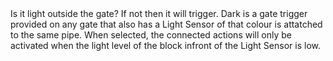 <lore>
Is it light outside the gate? If not then it will trigger.
</lore>
<no_lore>
Dark is a gate trigger provided on any gate that also has a Light Sensor of that colour is attatched to the same pipe.
</no_lore>

<chapter name="Requirements"/>
When selected, the connected actions will only be activated when the light level of the block infront of the Light Sensor is low.

<link to="buildcraftsilicon:item/plug_light_sensor"/> 